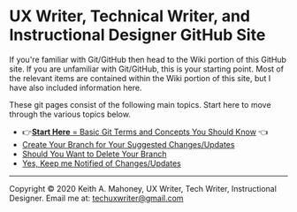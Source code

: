 # UX Writer, Technical Writer, and Instructional Designer GitHub Site

If you're familiar with Git/GitHub then head to the Wiki portion of this GitHub site. If you are unfamiliar with Git/GitHub,  this is your starting point. Most of the relevant items are contained within the Wiki portion of this site, but I have also included information here. 

These git pages consist of the following main topics. Start here to move through the various topics below.

* :point_right:[**Start Here** = Basic Git Terms and Concepts You Should Know](z_concepts.md) :point_left:
* [Create Your Branch for Your Suggested Changes/Updates](z_create-your-branch.md)
* [Should You Want to Delete Your Branch](z_remove-your-branch.md)
* [Yes, Keep  me Notified of Changes/Updates](z_yes-get-notifications.md)

----------------------

Copyright © 2020 Keith A. Mahoney, UX Writer, Tech Writer, Instructional Designer. Email me at: techuxwriter@gmail.com
